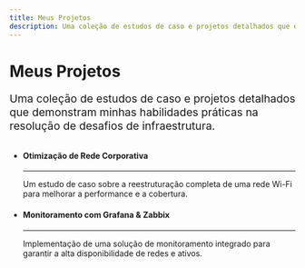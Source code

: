 ```yaml
---
title: Meus Projetos
description: Uma coleção de estudos de caso e projetos detalhados que demonstram minhas habilidades em redes, monitoramento e segurança.
---
```


# Meus Projetos

<p class="tagline" style="font-size: 1.2rem; color: var(--vp-c-text-2);">
Uma coleção de estudos de caso e projetos detalhados que demonstram minhas habilidades práticas na resolução de desafios de infraestrutura.
</p>

<div class="grid cards" markdown style="margin-top: 32px;">

- #### Otimização de Rede Corporativa
  ---
  Um estudo de caso sobre a reestruturação completa de uma rede Wi-Fi para melhorar a performance e a cobertura.
  <br>

- #### Monitoramento com Grafana & Zabbix
  ---
  Implementação de uma solução de monitoramento integrado para garantir a alta disponibilidade de redes e ativos.
  <br>

</div>